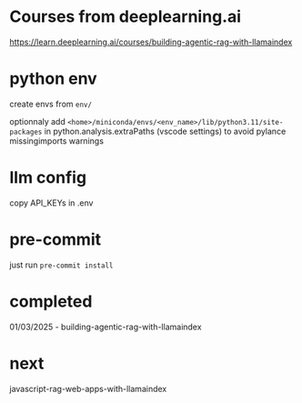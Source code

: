 # Courses from deeplearning.ai

https://learn.deeplearning.ai/courses/building-agentic-rag-with-llamaindex

# python env

create envs from `env/`

optionnaly add 
`<home>/miniconda/envs/<env_name>/lib/python3.11/site-packages`
in python.analysis.extraPaths (vscode settings) to avoid pylance missingimports warnings

# llm config

copy API_KEYs in .env

# pre-commit

just run `pre-commit install`

# completed

01/03/2025 - building-agentic-rag-with-llamaindex

# next

javascript-rag-web-apps-with-llamaindex